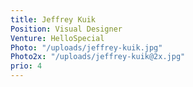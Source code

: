 ```yaml
---
title: Jeffrey Kuik
Position: Visual Designer
Venture: HelloSpecial
Photo: "/uploads/jeffrey-kuik.jpg"
Photo2x: "/uploads/jeffrey-kuik@2x.jpg"
prio: 4
---
```


